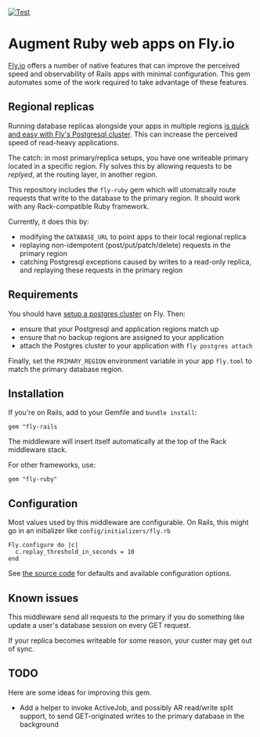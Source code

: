 [![Test](https://github.com/soupedup/fly-rails/actions/workflows/test.yml/badge.svg)](https://github.com/soupedup/fly-rails/actions/workflows/test.yml)

# Augment Ruby web apps on Fly.io

[Fly.io](https://fly.io) offers a number of native features that can improve the perceived speed and observability of Rails apps with minimal configuration. This gem automates some of the work required to take advantage of these features.

## Regional replicas 

Running database replicas alongside your apps in multiple regions [is quick and easy with Fly's Postgresql cluster](https://fly.io/docs/getting-started/multi-region-databases/). This can increase the perceived speed of read-heavy applications.

The catch: in most primary/replica setups, you have one writeable primary located in a specific region. Fly solves this by allowing requests to be *replyed*, at the routing layer, in another region.

This repository includes the `fly-ruby` gem which will utomatcally route requests that write to the database to the primary region. It should work
with any Rack-compatible Ruby framework.

Currently, it does this by:

* modifying the `DATABASE_URL` to point apps to their local regional replica
* replaying non-idempotent (post/put/patch/delete) requests in the primary region
* catching Postgresql exceptions caused by writes to a read-only replica, and replaying these requests in the primary region

## Requirements

You should have [setup a postgres cluster](https://fly.io/docs/getting-started/multi-region-databases/) on Fly. Then:

* ensure that your Postgresql and application regions match up
* ensure that no backup regions are assigned to your application
* attach the Postgres cluster to your application with `fly postgres attach`

Finally, set the `PRIMARY_REGION` environment variable in your app `fly.toml` to match the primary database region.

## Installation

If you're on Rails, add to your Gemfile and `bundle install`:

`gem "fly-rails`

The middleware will insert itself automatically at the top of the Rack middleware stack.

For other frameworks, use:

`gem "fly-ruby"`

## Configuration

Most values used by this middleware are configurable. On Rails, this might go in an initializer like `config/initializers/fly.rb`

```
Fly.configure do |c|
  c.replay_threshold_in_seconds = 10
end
```

See [the source code](https://github.com/soupedup/fly-rails/blob/main/lib/fly-rails/configuration.rb) for defaults and available configuration options.
## Known issues

This middleware send all requests to the primary if you do something like update a user's database session on every GET request.

If your replica becomes writeable for some reason, your custer may get out of sync.

## TODO

Here are some ideas for improving this gem.

* Add a helper to invoke ActiveJob, and possibly AR read/write split support, to send GET-originated writes to the primary database in the background

